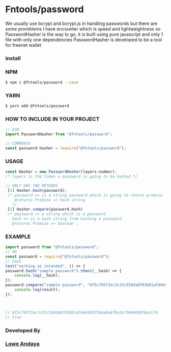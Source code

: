 # Fntools/password
We usually use bcrypt and bcrypt.js in handling passwords but there are some promblems I have encounter which is speed 
and lightweightness so PasswordHasher is the way to go, it is built using pure javascript and only 1 file with only one dependencies
PasswordHasher is developed to be a tool for freenet wallet 


### install 
### NPM 
```bash 
$ npm i @fntools/password --save 
```
### YARN 
```bash 
$ yarn add @fntools/password
```

### HOW TO INCLUDE IN YOUR PROJECT
```javascript 
// ESM 
import PasswordHasher from "@fntools/password";

// COMMONJS 
const password-hasher = require("@fntools/password");

```

### USAGE 
```javascript 
const Hasher = new PasswordHasher(layers:number);
/* layers is the times a password is going to be hashed */

// ONLY HAS TWO METHODS 
 [1] Hasher.hash(password);
 /* password => is a string password which is going to return promise  
    @returns Promise => hash string
   */
 [2] Hasher.compare(password,hash)
 /* password => a string which is a password 
   hash => is a hash string from hashing a password 
   @returns Promise => boolean ;
```

### EXAMPLE 

``` javascript 
import password from "@fntools/password";
// OR
const password = require("@fntools/password");
// hash 
test("working as intended", () => {
password.hash("sample password").then((__hash) => {
    console.log(__hash);
});
password.compare("sample password", "bf5c795f2ec3c33c558da0f83b81afd4e58525b6a8a6f9a3a7360e958f8e2c74").then((result) => {
    console.log(result);
});



// bf5c795f2ec3c33c558da0f83b81afd4e58525b6a8a6f9a3a7360e958f8e2c74
// true
```

### Developed By 
### [Lowe Andaya](https://github.com/lowecainandaya)
